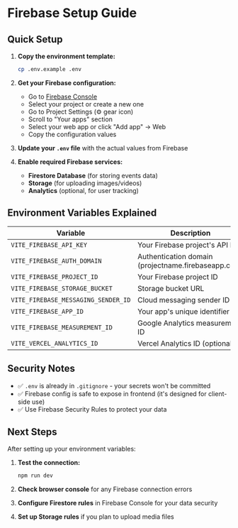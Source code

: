 # Firebase Setup Guide

## Quick Setup

1. **Copy the environment template:**
   ```bash
   cp .env.example .env
   ```

2. **Get your Firebase configuration:**
   - Go to [Firebase Console](https://console.firebase.google.com/)
   - Select your project or create a new one
   - Go to Project Settings (⚙️ gear icon)
   - Scroll to "Your apps" section
   - Select your web app or click "Add app" → Web
   - Copy the configuration values

3. **Update your `.env` file** with the actual values from Firebase

4. **Enable required Firebase services:**
   - **Firestore Database** (for storing events data)
   - **Storage** (for uploading images/videos)
   - **Analytics** (optional, for user tracking)

## Environment Variables Explained

| Variable | Description |
|----------|-------------|
| `VITE_FIREBASE_API_KEY` | Your Firebase project's API key |
| `VITE_FIREBASE_AUTH_DOMAIN` | Authentication domain (projectname.firebaseapp.com) |
| `VITE_FIREBASE_PROJECT_ID` | Your Firebase project ID |
| `VITE_FIREBASE_STORAGE_BUCKET` | Storage bucket URL |
| `VITE_FIREBASE_MESSAGING_SENDER_ID` | Cloud messaging sender ID |
| `VITE_FIREBASE_APP_ID` | Your app's unique identifier |
| `VITE_FIREBASE_MEASUREMENT_ID` | Google Analytics measurement ID |
| `VITE_VERCEL_ANALYTICS_ID` | Vercel Analytics ID (optional) |

## Security Notes

- ✅ `.env` is already in `.gitignore` - your secrets won't be committed
- ✅ Firebase config is safe to expose in frontend (it's designed for client-side use)
- ✅ Use Firebase Security Rules to protect your data

## Next Steps

After setting up your environment variables:

1. **Test the connection:**
   ```bash
   npm run dev
   ```

2. **Check browser console** for any Firebase connection errors

3. **Configure Firestore rules** in Firebase Console for your data security

4. **Set up Storage rules** if you plan to upload media files
